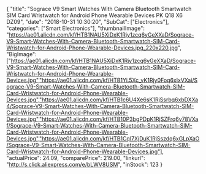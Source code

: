 {
	"title": "Sograce V9 Smart Watches With Camera Bluetooth Smartwatch SIM Card Wristwatch for Android Phone Wearable Devices PK Q18 X6 DZ09",
	"date": "2018-10-31 10:30:20",
	"SubCat": ["Electronics"],
	"categories": ["Smart Electronics"],
	"thumbnailImage": "https://ae01.alicdn.com/kf/HTB1NAU5XiDxK1Rjy1zcq6yGeXXaD/Sograce-V9-Smart-Watches-With-Camera-Bluetooth-Smartwatch-SIM-Card-Wristwatch-for-Android-Phone-Wearable-Devices.jpg_220x220.jpg",
	"BigImage": ["https://ae01.alicdn.com/kf/HTB1NAU5XiDxK1Rjy1zcq6yGeXXaD/Sograce-V9-Smart-Watches-With-Camera-Bluetooth-Smartwatch-SIM-Card-Wristwatch-for-Android-Phone-Wearable-Devices.jpg","https://ae01.alicdn.com/kf/HTB1Yi.5Xc_vK1Rjy0Foq6xIxVXai/Sograce-V9-Smart-Watches-With-Camera-Bluetooth-Smartwatch-SIM-Card-Wristwatch-for-Android-Phone-Wearable-Devices.jpg","https://ae01.alicdn.com/kf/HTB1c6U4Xe6sK1RjSsrbq6xbDXXa4/Sograce-V9-Smart-Watches-With-Camera-Bluetooth-Smartwatch-SIM-Card-Wristwatch-for-Android-Phone-Wearable-Devices.jpg","https://ae01.alicdn.com/kf/HTB10P3bgPDpK1RjSZFrq6y78VXaf/Sograce-V9-Smart-Watches-With-Camera-Bluetooth-Smartwatch-SIM-Card-Wristwatch-for-Android-Phone-Wearable-Devices.jpg","https://ae01.alicdn.com/kf/HTB1CqI7XjDuK1RjSszdq6xGLpXaO/Sograce-V9-Smart-Watches-With-Camera-Bluetooth-Smartwatch-SIM-Card-Wristwatch-for-Android-Phone-Wearable-Devices.jpg"],
	"actualPrice": 24.09,
	"comparePrice": 219.00,
	"linkurl": "http://s.click.aliexpress.com/e/bLWV8USM",
	"inStock": 123
}

